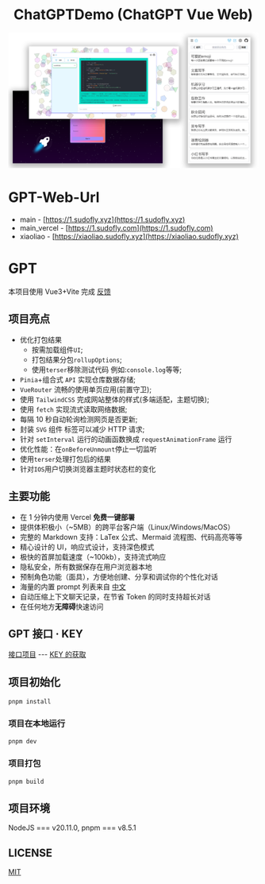 <h1 align="center">ChatGPTDemo (ChatGPT Vue Web)</h1>

![cover](./docs/images/cover.png)

# GPT-Web-Url

- main - [https://1.sudofly.xyz](https://1.sudofly.xyz)
- main_vercel - [https://1.sudofly.com](https://1.sudofly.com)
- xiaoliao - [https://xiaoliao.sudofly.xyz](https://xiaoliao.sudofly.xyz)

# GPT

本项目使用 Vue3+Vite 完成 [反馈](https://github.com/LSH160981/GraduationProject/issues)

## 项目亮点

- 优化打包结果
  - 按需加载组件`UI`;
  - 打包结果分包`rollupOptions`;
  - 使用`terser`移除测试代码 例如:`console.log`等等;
- `Pinia`+组合式 `API` 实现仓库数据存储;
- `VueRouter` 流畅的使用单页应用(前置守卫);
- 使用 `TailwindCSS` 完成网站整体的样式(多端适配，主题切换);
- 使用 `fetch` 实现流式读取网络数据;
- 每隔 10 秒自动轮询检测网页是否更新;
- 封装 `SVG` 组件 <use>标签可以减少 HTTP 请求;
- 针对 `setInterval` 运行的动画函数换成 `requestAnimationFrame` 运行
- 优化性能：在`onBeforeUnmount`停止一切监听
- 使用`terser`处理打包后的结果
- 针对`IOS`用户切换浏览器主题时状态栏的变化

## 主要功能

- 在 1 分钟内使用 Vercel **免费一键部署**
- 提供体积极小（~5MB）的跨平台客户端（Linux/Windows/MacOS）
- 完整的 Markdown 支持：LaTex 公式、Mermaid 流程图、代码高亮等等
- 精心设计的 UI，响应式设计，支持深色模式
- 极快的首屏加载速度（~100kb），支持流式响应
- 隐私安全，所有数据保存在用户浏览器本地
- 预制角色功能（面具），方便地创建、分享和调试你的个性化对话
- 海量的内置 prompt 列表来自 [中文](https://github.com/PlexPt/awesome-chatgpt-prompts-zh)
- 自动压缩上下文聊天记录，在节省 Token 的同时支持超长对话
- 在任何地方**无障碍**快速访问

## GPT 接口 · KEY

<div align="left">

[接口项目](https://github.com/chatanywhere/GPT_API_free) --- [KEY 的获取](https://api.chatanywhere.org/v1/oauth/free/github/render)

</div>

## 项目初始化

```sh
pnpm install
```

### 项目在本地运行

```sh
pnpm dev
```

### 项目打包

```sh
pnpm build
```

## 项目环境

NodeJS === v20.11.0, pnpm === v8.5.1

## LICENSE

[MIT](https://opensource.org/license/mit/)
